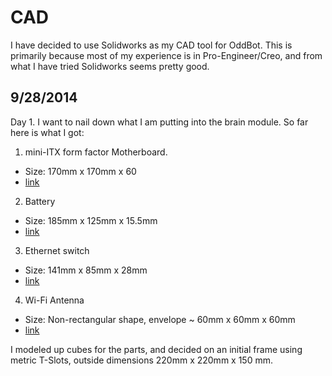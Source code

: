 CAD
===========
I have decided to use Solidworks as my CAD tool for OddBot. This is primarily because most of my experience is in Pro-Engineer/Creo, and from what I have tried Solidworks seems pretty good.


9/28/2014
---------
Day 1. I want to nail down what I am putting into the brain module. So far here is what I got:

1. mini-ITX form factor Motherboard.
  - Size: 170mm x 170mm x 60
  - [link](http://www.newegg.com/Product/Product.aspx?Item=N82E16813157451&cm_re=h81_mini-itx-_-13-157-451-_-Product)
2. Battery
  - Size: 185mm x 125mm x 15.5mm
  - [link](http://www.ianker.com/product/79AN20L-SA)
3. Ethernet switch
  - Size: 141mm x 85mm x 28mm
  - [link](http://www.newegg.com/Product/Product.aspx?Item=N82E16833127493&cm_re=dgs-1100-_-33-127-493-_-Product)
4. Wi-Fi Antenna
  - Size: Non-rectangular shape, envelope ~ 60mm x 60mm x 60mm
  - [link](http://www.amazon.com/dp/B00JDVRCI0/ref=wl_it_dp_o_pC_nS_ttl?_encoding=UTF8&colid=14IDINRQB83M&coliid=IOIN4MEM3Q350)

I modeled up cubes for the parts, and decided on an initial frame using metric T-Slots, outside dimensions 220mm x 220mm x 150 mm.
